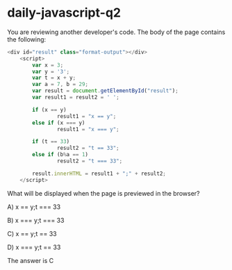 # daily-javascript-q2

You are reviewing another developer's code. The body of the page contains the following: 

``` javascript
<div id="result" class="format-output"></div>
  	<script> 
       	var x = 3; 
       	var y = '3'; 
       	var t = x + y; 
       	var a = 7, b = 29; 
       	var result = document.getElementById("result"); 
       	var result1 = result2 = ' '; 

       	if (x == y) 
            	result1 = "x == y"; 
       	else if (x === y) 
            	result1 = "x === y"; 

       	if (t == 33) 
            	result2 = "t == 33"; 
       	else if (b%a == 1) 
            	result2 = "t === 33"; 

       	result.innerHTML = result1 + ";" + result2; 
  	</script> 
```

What will be displayed when the page is previewed in the browser?

A) x == y;t === 33

B) x === y;t === 33

C) x == y;t == 33

D) x === y;t == 33

The answer is C
